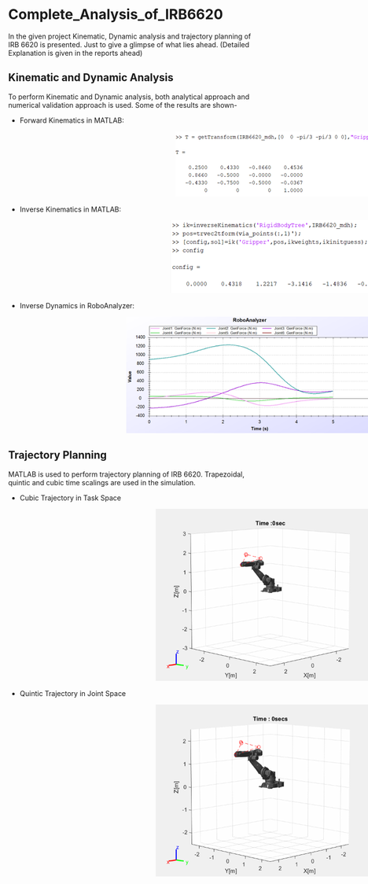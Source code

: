 # Complete_Analysis_of_IRB6620

In the given project Kinematic, Dynamic analysis and trajectory planning of IRB 6620 is presented. Just to give a glimpse of what lies ahead. (Detailed Explanation is given in the reports ahead)

## Kinematic and Dynamic Analysis

To perform Kinematic and Dynamic analysis, both analytical approach and numerical validation approach is used. Some of the results are shown-

* Forward Kinematics in MATLAB:

<img src="Kinematic_Dynamic Analysis/Images/FK_MATLAB.png"  hspace=340>


* Inverse Kinematics in MATLAB:

<img src="Kinematic_Dynamic Analysis/Images/IK_MATLAB.png"  hspace=330>

* Inverse Dynamics in RoboAnalyzer:

<img src="Kinematic_Dynamic Analysis/Images/DK_RoboAnalyzer.png"  hspace=240>


## Trajectory Planning

MATLAB is used to perform trajectory planning of IRB 6620. Trapezoidal, quintic and cubic time scalings are used in the simulation. 

* Cubic Trajectory in Task Space

<img src="Trajectory Planning/GIFs/cubic_task_space.gif"  width="450" height="350" hspace=300>

* Quintic Trajectory in Joint Space

<img src="Trajectory Planning/GIFs/quintic_joint_space.gif"  width="450" height="350" hspace=300>
